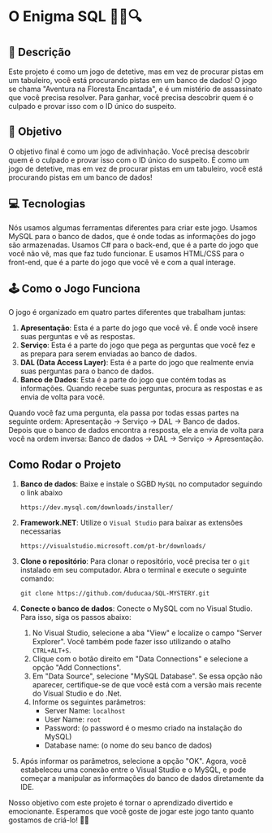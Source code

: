 # O Enigma SQL 🕵️‍♀️🔍

## 📝 Descrição

Este projeto é como um jogo de detetive, mas em vez de procurar pistas em um tabuleiro, você está procurando pistas em um banco de dados! O jogo se chama "Aventura na Floresta Encantada", e é um mistério de assassinato que você precisa resolver. Para ganhar, você precisa descobrir quem é o culpado e provar isso com o ID único do suspeito.

## 🎯 Objetivo

O objetivo final é como um jogo de adivinhação. Você precisa descobrir quem é o culpado e provar isso com o ID único do suspeito. É como um jogo de detetive, mas em vez de procurar pistas em um tabuleiro, você está procurando pistas em um banco de dados!

## 💻 Tecnologias

Nós usamos algumas ferramentas diferentes para criar este jogo. Usamos MySQL para o banco de dados, que é onde todas as informações do jogo são armazenadas. Usamos C# para o back-end, que é a parte do jogo que você não vê, mas que faz tudo funcionar. E usamos HTML/CSS para o front-end, que é a parte do jogo que você vê e com a qual interage.

## 🕹️ Como o Jogo Funciona

O jogo é organizado em quatro partes diferentes que trabalham juntas:

1. **Apresentação**: Esta é a parte do jogo que você vê. É onde você insere suas perguntas e vê as respostas.
2. **Serviço**: Esta é a parte do jogo que pega as perguntas que você fez e as prepara para serem enviadas ao banco de dados.
3. **DAL (Data Access Layer)**: Esta é a parte do jogo que realmente envia suas perguntas para o banco de dados.
4. **Banco de Dados**: Esta é a parte do jogo que contém todas as informações. Quando recebe suas perguntas, procura as respostas e as envia de volta para você.

Quando você faz uma pergunta, ela passa por todas essas partes na seguinte ordem: Apresentação -> Serviço -> DAL -> Banco de dados. Depois que o banco de dados encontra a resposta, ele a envia de volta para você na ordem inversa: Banco de dados -> DAL -> Serviço -> Apresentação.

## Como Rodar o Projeto

1. **Banco de dados**: Baixe e instale o SGBD `MySQL` no computador seguindo o link abaixo

    ```
    https://dev.mysql.com/downloads/installer/
    ```
    
2. **Framework.NET**: Utilize o `Visual Studio` para baixar as extensões necessarias


    ```
    https://visualstudio.microsoft.com/pt-br/downloads/
    ```
    
3. **Clone o repositório**: Para clonar o repositório, você precisa ter o `git` instalado em seu computador. Abra o terminal e execute o seguinte comando:

    ```
    git clone https://github.com/duducaa/SQL-MYSTERY.git
    ```
    
4. **Conecte o banco de dados**: Conecte o MySQL com no Visual Studio. Para isso, siga os passos abaixo:
    1. No Visual Studio, selecione a aba "View" e localize o campo "Server Explorer". Você também pode fazer isso utilizando o atalho `CTRL+ALT+S`.
    2. Clique com o botão direito em "Data Connections" e selecione a opção "Add Connections".
    3. Em "Data Source", selecione "MySQL Database". Se essa opção não aparecer, certifique-se de que você está com a versão mais recente do Visual Studio e do .Net.
    4. Informe os seguintes parâmetros:
       - Server Name: `localhost`
       - User Name: `root`
       - Password: (o password é o mesmo criado na instalação do MySQL)
       - Database name: (o nome do seu banco de dados)
5. Após informar os parâmetros, selecione a opção "OK". Agora, você estabeleceu uma conexão entre o Visual Studio e o MySQL, e pode começar a manipular as informações do banco de dados diretamente da IDE.

Nosso objetivo com este projeto é tornar o aprendizado divertido e emocionante. Esperamos que você goste de jogar este jogo tanto quanto gostamos de criá-lo! 🎉🎈
